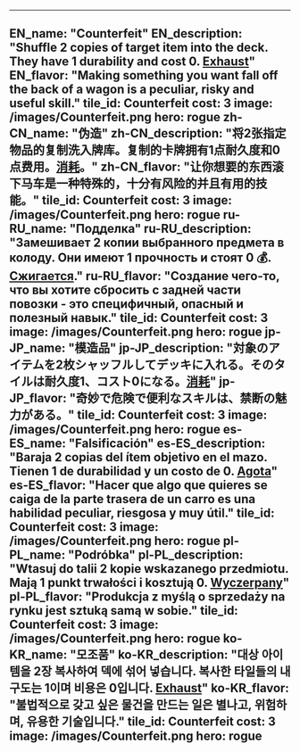 ---

EN_name: "Counterfeit"
EN_description: "Shuffle 2 copies of target item into the deck. They have 1 durability and cost 0. <u>Exhaust</u>"
EN_flavor: "Making something you want fall off the back of a wagon is a peculiar, risky and useful skill."
tile_id: Counterfeit
cost: 3
image: /images/Counterfeit.png
hero: rogue
zh-CN_name: "伪造"
zh-CN_description: "将2张指定物品的复制洗入牌库。复制的卡牌拥有1点耐久度和0点费用。<u>消耗</u>。"
zh-CN_flavor: "让你想要的东西滚下马车是一种特殊的，十分有风险的并且有用的技能。"
tile_id: Counterfeit
cost: 3
image: /images/Counterfeit.png
hero: rogue
ru-RU_name: "Подделка"
ru-RU_description: "Замешивает 2 копии выбранного предмета в колоду. Они имеют 1 прочность и стоят 0 💰. <u>Сжигается</u>."
ru-RU_flavor: "Создание чего-то, что вы хотите сбросить с задней части повозки - это специфичный, опасный и полезный навык."
tile_id: Counterfeit
cost: 3
image: /images/Counterfeit.png
hero: rogue
jp-JP_name: "模造品"
jp-JP_description: "対象のアイテムを2枚シャッフルしてデッキに入れる。そのタイルは耐久度1、コスト0になる。<u>消耗</u>"
jp-JP_flavor: "奇妙で危険で便利なスキルは、禁断の魅力がある。"
tile_id: Counterfeit
cost: 3
image: /images/Counterfeit.png
hero: rogue
es-ES_name: "Falsificación"
es-ES_description: "Baraja 2 copias del ítem objetivo en el mazo. Tienen 1 de durabilidad y un costo de 0. <u>Agota</u>"
es-ES_flavor: "Hacer que algo que quieres se caiga de la parte trasera de un carro es una habilidad peculiar, riesgosa y muy útil."
tile_id: Counterfeit
cost: 3
image: /images/Counterfeit.png
hero: rogue
pl-PL_name: "Podróbka"
pl-PL_description: "Wtasuj do talii 2 kopie wskazanego przedmiotu. Mają 1 punkt trwałości i kosztują 0. <u>Wyczerpany</u>"
pl-PL_flavor: "Produkcja z myślą o sprzedaży na rynku jest sztuką samą w sobie."
tile_id: Counterfeit
cost: 3
image: /images/Counterfeit.png
hero: rogue
ko-KR_name: "모조품"
ko-KR_description: "대상 아이템을 2장 복사하여 덱에 섞어 넣습니다. 복사한 타일들의 내구도는 1이며 비용은 0입니다. <u>Exhaust</u>"
ko-KR_flavor: "불법적으로 갖고 싶은 물건을 만드는 일은 별나고, 위험하며, 유용한 기술입니다."
tile_id: Counterfeit
cost: 3
image: /images/Counterfeit.png
hero: rogue
---